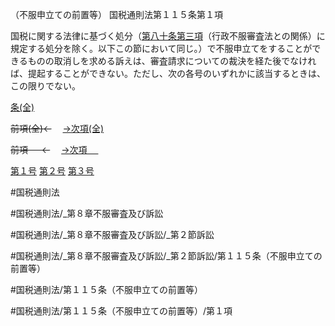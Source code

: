 （不服申立ての前置等）
国税通則法第１１５条第１項

国税に関する法律に基づく処分（[第八十条第三項](国税通則法＿＿＿＿＿第８０条第３項)（行政不服審査法との関係）に規定する処分を除く。以下この節において同じ。）で不服申立てをすることができるものの取消しを求める訴えは、審査請求についての裁決を経た後でなければ、提起することができない。ただし、次の各号のいずれかに該当するときは、この限りでない。

[条(全)](国税通則法＿＿＿＿＿第１１５条_.md)

~~前項(全)←~~　  [→次項(全)](国税通則法＿＿＿＿＿第１１５条第２項_.md)

~~前項 　 ←~~　  [→次項 　 ](国税通則法＿＿＿＿＿第１１５条第２項.md)

[第１号](国税通則法＿＿＿＿＿第１１５条第１項第１号.md)  [第２号](国税通則法＿＿＿＿＿第１１５条第１項第２号.md)  [第３号](国税通則法＿＿＿＿＿第１１５条第１項第３号.md)  

#国税通則法

#国税通則法/_第８章不服審査及び訴訟

#国税通則法/_第８章不服審査及び訴訟/_第２節訴訟

#国税通則法/_第８章不服審査及び訴訟/_第２節訴訟/第１１５条（不服申立ての前置等）

#国税通則法/第１１５条（不服申立ての前置等）

#国税通則法/第１１５条（不服申立ての前置等）/第１項

